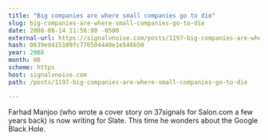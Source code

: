 ```yaml
---
title: "Big companies are where small companies go to die"
slug: big-companies-are-where-small-companies-go-to-die
date: 2008-08-14 11:56:00 -0500
external-url: https://signalvnoise.com/posts/1197-big-companies-are-where-small-companies-go-to-die
hash: 0639e9415109fc776504440e1e546b50
year: 2008
month: 08
scheme: https
host: signalvnoise.com
path: /posts/1197-big-companies-are-where-small-companies-go-to-die

---
```


Farhad Manjoo (who wrote a cover story on 37signals for Salon.com a few years back) is now writing for Slate. This time he wonders about the Google Black Hole.
